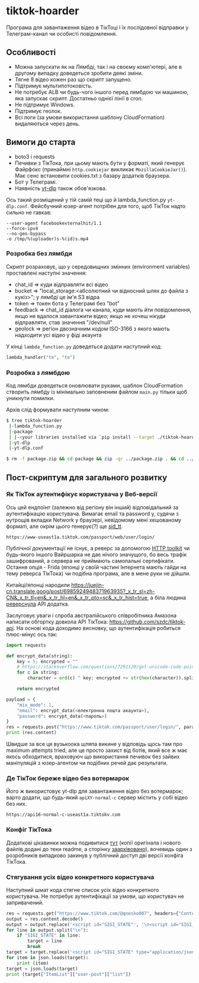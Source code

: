 # tiktok-hoarder
Програма для завантаження відео в ТікТоці і їх послідовної відправки у Телеграм-канал чи особисті повідомлення.

## Особливості
- Можна запускати як на Лямбді, так і на своєму комп'ютері, але в другому випадку доведеться зробити деякі зміни.
- Тягне 8 відео кожен раз що скрипт запущено.
- Підтримує мультипотоковість.
- Не потребує ALB чи будь-чого іншого перед лямбдою чи машиною, яка запускає скрипт. Достатньо однієї лінії в cron.
- Не підтримує Windows.
- Підтримує геолок.
- Всі логи (за умови використання шаблону CloudFormation) видаляються через день.

## Вимоги до старта
- boto3 і requests
- Печивки з ТікТока, при цьому мають бути у форматі, який генерує Файрфокс (принаймні `http.cookiejar` викликає `MozillaCookieJar()`). Має сенс встановити cookies.txt з базару додатків браузера.
- Бот у Телеграмі.
- Наявність [yt-dlp](https://github.com/yt-dlp/yt-dlp) також обов'язкова.

Ось такий розміщений у тій самій теці що й lambda_function.py `yt-dlp.conf`. Фейсбучний юзер-агент потрібен для того, щоб ТікТок надто сильно не гавкав:
```
--user-agent facebookexternalhit/1.1
--force-ipv4
--no-geo-bypass
-o /tmp/%(uploader)s-%(id)s.mp4
```

### Розробка без лямбди
Скрипт розраховує, що у середовищних змінних (environment variables) проставлені наступні значення:
- chat_id => куди відправляти всі відео
- bucket => "local_storage:<абсолютний чи відносний шлях до файла з кукіз>"; у лямбді це ім'я S3 відра
- token => токен бота у Телеграмі без "bot"
- feedback => chat_id діалога чи канала, куди мають йти повідомлення, якщо не вдалося завантажити відео; якщо не хочеш нікуди відправляти, став значення "/dev/null"
- geolock => регіон двозначним кодом ISO-3166 з якого мають надходити усі відео у фіді акаунта

У кінці `lambda_function.py` доведеться додати наступний код:
```python
lambda_handler("te", "te")
```

### Розробка з лямбдою
Код лямбди доведеться оновлювати руками, шаблон CloudFormation створить лямбду із мінімально заповненим файлом `main.py` тільки щоб уникнути помилки.

Архів слід формувати наступним чином:
```bash
$ tree tiktok-hoarder
 |-lambda_function.py
 |-package
 | |-<your libraries installed via `pip install --target ./tiktok-hoarder/package requests`>
 |-yt-dlp
 |-yt-dlp.conf

$ rm -f package.zip && cd package && zip -qr ../package.zip . && cd ../ && zip package.zip lambda_function.py yt-dlp yt-dlp.conf
```

## Пост-скриптум для загального розвитку
### Як ТікТок аутентифікує користувача у Веб-версії
Ось цей ендпоїнт (залежно від регіону він інший) відповідальний за аутентифікацію користувача. Вимагає email та password у, судячи з нутрощів вкладки Network у браузері, невідомому мені хешованому форматі, але окрім цього генерує(?) ще [sid_tt](https://github.com/lucasintel/tiktok-passport).
```
https://www-useast1a.tiktok.com/passport/web/user/login/
```

Публічної документації не існує, а реверс за допомогою [HTTP toolkit](https://httptoolkit.com/) чи будь-якого іншого Вайршарка не дає нічого значущого, бо весь трафік зашифрований, а сервера не приймають самопальні сертифікати. Остання опція - Frida (японці у своїй частині Інтернета мають гайди на тему реверса ТікТока) чи подібна програма, але в мене руки не дійшли.

Китайці/японці народили https://juejin-cn.translate.goog/post/6985924948371963935?_x_tr_sl=zh-CN&_x_tr_tl=en&_x_tr_hl=en&_x_tr_pto=sc&_x_tr_hist=true, а біла людина [реверснула](https://medium.com/@szdc/reverse-engineering-the-musical-ly-api-662331008eb3) API додатка.

Заслуговує уваги і спроба австралійського співробітника Амазона написати обгортку довкола API ТікТока: https://github.com/szdc/tiktok-api. На основі кода доходимо висновку, що аутентифікація робиться плюс-мінус ось так:
```python
import requests

def encrypt_data(string):
    key = 5; encrypted = ""
    # https://stackoverflow.com/questions/7291120/get-unicode-code-point-of-a-character-using-python
    for c in string:
        character = ord(c) ^ key; encrypted += str(hex(character)).split("0x")[1]

    return encrypted

payload = {
    "mix_mode": 1,
    "email": encrypt_data(<електронна пошта акаунта>),
    "password": encrypt_data(<пароль>)
}
res = requests.post("https://www.tiktok.com/passport/user/login/", params=payload, headers={"Content-Type": "application/json"})
print (res.content)
```
Швидше за все ця вузькоока шляпа викине у відповідь щось там про maximum attempts tried, але це просто захист від ботів, який все ж має якось обходитися, враховуюч що використання печивок без зайвих маніпуляцій з юзер-агентом чи подібних речей дає результати.

### Де ТікТок береже відео без вотермарок
Його ж використовує yt-dlp для завантаження відео без вотермарок; варто додати, що будь-який `apiXY-normal-c` сервер містить у собі відео без них.
```
https://api16-normal-c-useast1a.tiktokv.com
```

### Конфіг ТікТока
Додаткові цікавинки можна подивитися [тут](https://www.diffchecker.com/nwuQhTQq/) (копії оригінала і нового файлів додані до теки readme, а сторінку [заархівовано](https://archive.is/LcG9m)), вочевидь один з розробників випадково закинув у публічний доступ дві версії конфіга ТікТока.

### Стягування усіх відео конкретного користувача
Наступний шмат кода стягне список усіх відео конкретного користувача. Не потребує аутентифікації за умови, що користувач не запривачений.
```python
res = requests.get("https://www.tiktok.com/@qnesko007", headers={"Content-Type": "application/json"})
output = res.content.decode()
output = output.replace('<script id="SIGI_STATE"', '\n<script id="SIGI_STATE"'); output = output.replace('</script>', '\n</script>')
for line in output.split("\n"):
    if "SIGI_STATE" in line:
        target = line
        break
target = target.replace('<script id="SIGI_STATE" type="application/json">', ""); target = target.replace('</script>', "")
for item in json.loads(target):
    print (item)
target = json.loads(target)
print (target["ItemList"]["user-post"]["list"])
```
